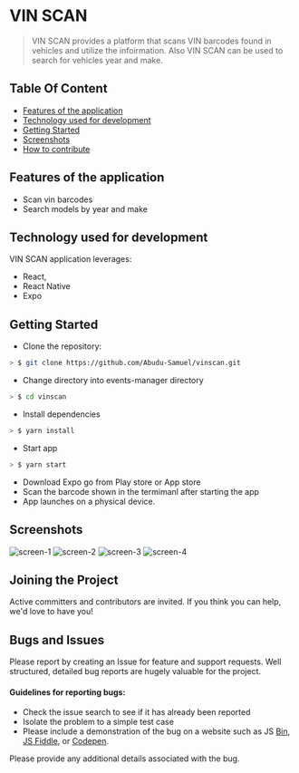 # VIN SCAN 

> VIN SCAN provides a platform that scans VIN barcodes found in vehicles and utilize the infoirmation. Also VIN SCAN can be used to search for vehicles year and make. 

## Table Of Content
- [Features of the application](#features-of-the-application)
- [Technology used for development](#technology-used-for-development)
- [Getting Started](#getting-started)
- [Screenshots](#screenshots)
- [How to contribute](#how-to-contribute)

## Features of the application
* Scan vin barcodes
* Search models by year and make

## Technology used for development
VIN SCAN application leverages:
* React,
* React Native
* Expo

## Getting Started
- Clone the repository: 
```sh
> $ git clone https://github.com/Abudu-Samuel/vinscan.git
```
- Change directory into events-manager directory
```sh
> $ cd vinscan
```
- Install dependencies 
```sh
> $ yarn install
```
- Start app
```sh
> $ yarn start
```
- Download Expo go from Play store or App store
- Scan the barcode shown in the termimanl after starting the app
- App launches on a physical device.

## Screenshots
![screen-1](https://user-images.githubusercontent.com/32877552/198904417-127e5f63-80bf-4bc7-864c-ff10cd1e8568.png)
![screen-2](https://user-images.githubusercontent.com/32877552/198904419-00331325-31da-447e-b447-2c8edd14b8f6.png)
![screen-3](https://user-images.githubusercontent.com/32877552/198904420-d1d89ff5-74f5-4ebb-93f6-4a5fdea9f15f.png)
![screen-4](https://user-images.githubusercontent.com/32877552/198904421-049de1e7-ecfb-417f-8f13-0649ae7a8810.png)

## Joining the Project

Active committers and contributors are invited. If you think you can help, we'd love to have you!

## Bugs and Issues

Please report by creating an Issue for feature and support requests. Well structured, detailed bug reports are hugely valuable for the project.

#### Guidelines for reporting bugs:
* Check the issue search to see if it has already been reported
* Isolate the problem to a simple test case
* Please include a demonstration of the bug on a website such as JS [Bin](http://jsbin.com), [JS Fiddle](https://jsfiddle.net/), or [Codepen](https://codepen.io/pen).

Please provide any additional details associated with the bug.
